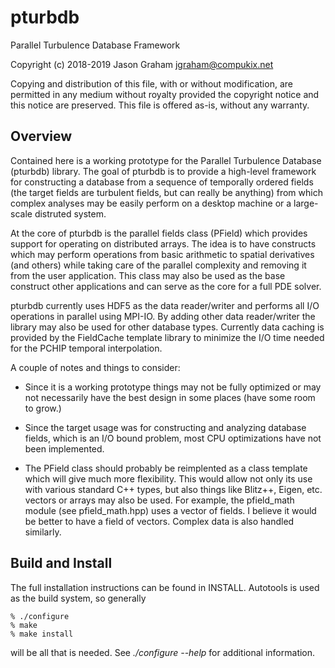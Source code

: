 # pturbdb

Parallel Turbulence Database Framework

Copyright (c) 2018-2019 Jason Graham <jgraham@compukix.net>

Copying and distribution of this file, with or without modification,
are permitted in any medium without royalty provided the copyright
notice and this notice are preserved.  This file is offered as-is,
without any warranty.

## Overview

Contained here is a working prototype for the Parallel Turbulence Database
(pturbdb) library. The goal of pturbdb is to provide a high-level framework for
constructing a database from a sequence of temporally ordered fields (the target
fields are turbulent fields, but can really be anything) from which complex
analyses may be easily perform on a desktop machine or a large-scale distruted
system.

At the core of pturbdb is the parallel fields class (PField) which provides
support for operating on distributed arrays. The idea is to have constructs
which may perform operations from basic arithmetic to spatial derivatives (and
others) while taking care of the parallel complexity and removing it from the
user application. This class may also be used as the base construct other
applications and can serve as the core for a full PDE solver.

pturbdb currently uses HDF5 as the data reader/writer and performs all I/O
operations in parallel using MPI-IO. By adding other data reader/writer the
library may also be used for other database types. Currently data caching is
provided by the FieldCache template library to minimize the I/O time needed for
the PCHIP temporal interpolation.

A couple of notes and things to consider:

 - Since it is a working prototype things may not be fully optimized
   or may not necessarily have the best design in some places (have
   some room to grow.)

 - Since the target usage was for constructing and analyzing database
   fields, which is an I/O bound problem, most CPU optimizations have
   not been implemented.

 - The PField class should probably be reimplented as a class template
   which will give much more flexibility. This would allow not only
   its use with various standard C++ types, but also things like
   Blitz++, Eigen, etc. vectors or arrays may also be used. For
   example, the pfield_math module (see pfield_math.hpp) uses a vector
   of fields. I believe it would be better to have a field of
   vectors. Complex data is also handled similarly.

## Build and Install

The full installation instructions can be found in INSTALL. Autotools
is used as the build system, so generally

    % ./configure
    % make
    % make install

will be all that is needed. See *./configure --help* for additional
information.
